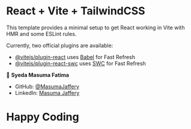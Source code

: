 # React + Vite + TailwindCSS

This template provides a minimal setup to get React working in Vite with HMR and some ESLint rules.

Currently, two official plugins are available:

- [@vitejs/plugin-react](https://github.com/vitejs/vite-plugin-react/blob/main/packages/plugin-react/README.md) uses [Babel](https://babeljs.io/) for Fast Refresh
- [@vitejs/plugin-react-swc](https://github.com/vitejs/vite-plugin-react-swc) uses [SWC](https://swc.rs/) for Fast Refresh


👤 **Syeda Masuma Fatima** 

- GitHub: [@MasumaJaffery](https://github.com/MasumaJaffery)
- LinkedIn: [Masuma Jaffery](https://www.linkedin.com/in/masuma-jaffery-797a29256/)

# Happy Coding 